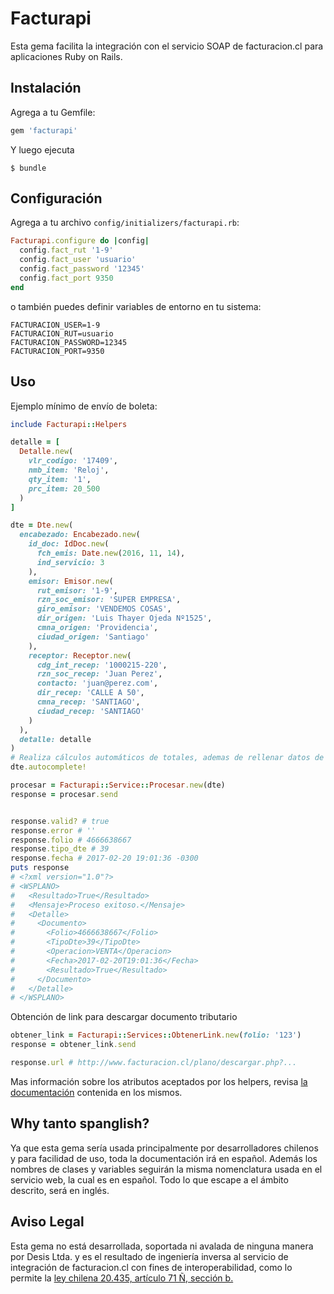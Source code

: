 # Facturapi

Esta gema facilita la integración con el servicio SOAP de facturacion.cl para
aplicaciones Ruby on Rails.

## Instalación

Agrega a tu Gemfile:

```ruby
gem 'facturapi'
```

Y luego ejecuta

    $ bundle

## Configuración

Agrega a tu archivo `config/initializers/facturapi.rb`:

```ruby
Facturapi.configure do |config|
  config.fact_rut '1-9'
  config.fact_user 'usuario'
  config.fact_password '12345'
  config.fact_port 9350
end
```

o también puedes definir variables de entorno en tu sistema:

```
FACTURACION_USER=1-9
FACTURACION_RUT=usuario
FACTURACION_PASSWORD=12345
FACTURACION_PORT=9350
```

## Uso

Ejemplo mínimo de envío de boleta:

```ruby
include Facturapi::Helpers

detalle = [
  Detalle.new(
    vlr_codigo: '17409',
    nmb_item: 'Reloj',
    qty_item: '1',
    prc_item: 20_500
  )
]

dte = Dte.new(
  encabezado: Encabezado.new(
    id_doc: IdDoc.new(
      fch_emis: Date.new(2016, 11, 14),
      ind_servicio: 3
    ),
    emisor: Emisor.new(
      rut_emisor: '1-9',
      rzn_soc_emisor: 'SUPER EMPRESA',
      giro_emisor: 'VENDEMOS COSAS',
      dir_origen: 'Luis Thayer Ojeda Nº1525',
      cmna_origen: 'Providencia',
      ciudad_origen: 'Santiago'
    ),
    receptor: Receptor.new(
      cdg_int_recep: '1000215-220',
      rzn_soc_recep: 'Juan Perez',
      contacto: 'juan@perez.com',
      dir_recep: 'CALLE A 50',
      cmna_recep: 'SANTIAGO',
      ciudad_recep: 'SANTIAGO'
    )
  ),
  detalle: detalle
)
# Realiza cálculos automáticos de totales, ademas de rellenar datos de
dte.autocomplete!

procesar = Facturapi::Service::Procesar.new(dte)
response = procesar.send


response.valid? # true
response.error # ''
response.folio # 4666638667
response.tipo_dte # 39
response.fecha # 2017-02-20 19:01:36 -0300
puts response
# <?xml version="1.0"?>
# <WSPLANO>
#   <Resultado>True</Resultado>
#   <Mensaje>Proceso exitoso.</Mensaje>
#   <Detalle>
#     <Documento>
#       <Folio>4666638667</Folio>
#       <TipoDte>39</TipoDte>
#       <Operacion>VENTA</Operacion>
#       <Fecha>2017-02-20T19:01:36</Fecha>
#       <Resultado>True</Resultado>
#     </Documento>
#   </Detalle>
# </WSPLANO>

```

Obtención de link para descargar documento tributario

```ruby
obtener_link = Facturapi::Services::ObtenerLink.new(folio: '123')
response = obtener_link.send

response.url # http://www.facturacion.cl/plano/descargar.php?...
```

Mas información sobre los atributos aceptados por los helpers, revisa [la
documentación](https://github.com/meloncargo/facturapi/tree/master/lib/facturapi/helpers)
contenida en los mismos.

## Why tanto spanglish?

Ya que esta gema sería usada principalmente por desarrolladores chilenos y para
facilidad de uso, toda la documentación irá en español. Además los nombres de
clases y variables seguirán la misma nomenclatura usada en el servicio web, la
cual es en español. Todo lo que escape a el ámbito descrito, será en inglés.

## Aviso Legal

Esta gema no está desarrollada, soportada ni avalada de ninguna manera por
Desis Ltda. y es el resultado de ingeniería inversa al servicio de integración
de facturacion.cl con fines de interoperabilidad, como lo permite la [ley chilena
20.435, artículo 71 Ñ, sección b.](http://www.leychile.cl/Navegar?idNorma=1012827)
